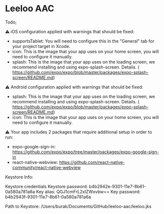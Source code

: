 # Leeloo AAC

Todo;

⚠️  iOS configuration applied with warnings that should be fixed:
- supportsTablet: You will need to configure this in the "General" tab for your project target in Xcode.
- icon: This is the image that your app uses on your home screen, you will need to configure it manually.
- splash: This is the image that your app uses on the loading screen, we recommend installing and using expo-splash-screen. Details. (​https://github.com/expo/expo/blob/master/packages/expo-splash-screen/README.md​)

⚠️  Android configuration applied with warnings that should be fixed:
- splash: This is the image that your app uses on the loading screen, we recommend installing and using expo-splash-screen. Details. (​https://github.com/expo/expo/blob/master/packages/expo-splash-screen/README.md​)
- icon: This is the image that your app uses on your home screen, you will need to configure it manually.

⚠️  Your app includes 2 packages that require additional setup in order to run:
- expo-google-sign-in: https://github.com/expo/expo/tree/master/packages/expo-google-sign-in
- react-native-webview: https://github.com/react-native-community/react-native-webview


Keystore Info:

Keystore credentials
  Keystore password: b4b2942e-9301-11e7-8b61-0a580a781a6a
  Key alias:         QGJ1cmFrL2xlZWxvbw==
  Key password:      b4b2943f-9301-11e7-8b61-0a580a781a6a

  Path to Keystore:  /Users/burak/Documents/GitHub/leeloo-aac/leeloo.jks
